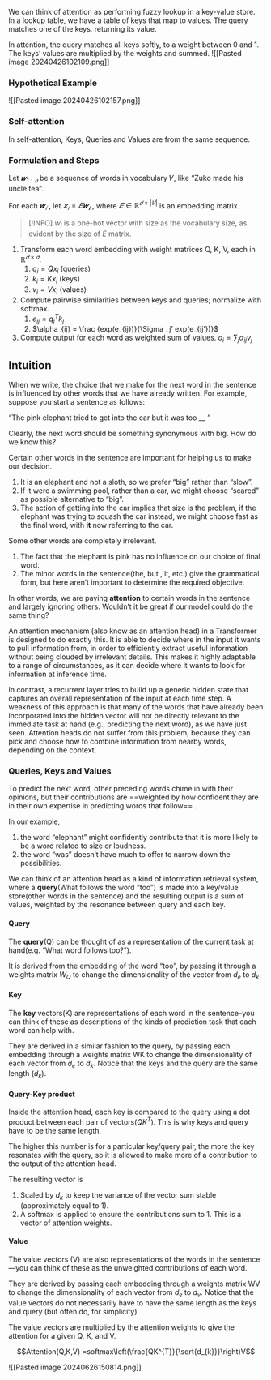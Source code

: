We can think of attention as performing fuzzy lookup in a key-value store. In a lookup table, we have a table of keys that map to values. The query matches one of the keys, returning its value. 

In attention, the query matches all keys softly, to a weight between 0 and 1. The keys’ values are multiplied by the weights and summed.
![[Pasted image 20240426102109.png]]

### Hypothetical Example
![[Pasted image 20240426102157.png]]

### Self-attention
In self-attention, Keys, Queries and Values are from the same sequence.

### Formulation and Steps
Let $𝒘_{1:𝑛}$ be a sequence of words in vocabulary 𝑉, like “Zuko made his uncle tea”. 

For each $𝒘_{𝑖}$ , let $𝒙_𝑖 = 𝐸𝒘_𝒊$ , where $𝐸 ∈ ℝ^{𝑑×|𝑉|}$ is an embedding matrix.

>[!INFO] $w_i$ is a one-hot vector with size as the vocabulary size, as evident by the size of $E$ matrix.

1. Transform each word embedding with weight matrices Q, K, V, each in $ℝ^{𝑑×𝑑}$.
	1. $q_i = Qx_i$ (queries)
	2. $k_i = Kx_i$ (keys)
	3. $v_i = Vx_i$ (values)
2. Compute pairwise similarities between keys and queries; normalize with softmax.
	1. $e_{ij} = q_i^T k_j$
	2. $\alpha_{ij} = \frac {exp(e_{ij})}{\Sigma _j’ exp(e_{ij’})}$
3. Compute output for each word as weighted sum of values.
	$o_{i} = \sum_{j} \alpha_{ij} v_{j}$

## Intuition

When we write, the choice that we make for the next word in the sentence is influenced by other words that we have already written. For example, suppose you start a sentence as follows:

“The pink elephant tried to get into the car but it was too __ ”

Clearly, the next word should be something synonymous with big. How do we know this?

Certain other words in the sentence are important for helping us to make our decision. 
1. It is an elephant and not a sloth, so we prefer “big” rather than “slow”.
2. If it were a swimming pool, rather than a car, we might choose “scared” as possible alternative to “big”.
3. The action of getting into the car implies that size is the problem, if the elephant was trying to squash the car instead, we might choose fast as the final word, with **it** now referring to the car.

Some other words are completely irrelevant. 
1. The fact that the elephant is pink has no influence on our choice of final word. 
2. The minor words in the sentence(the, but , it, etc.) give the grammatical form, but here aren’t important to determine the required objective.

In other words, we are paying **attention** to certain words in the sentence and largely ignoring others. Wouldn’t it be great if our model could do the same thing?

An attention mechanism (also know as an attention head) in a Transformer is designed to do exactly this. It is able to decide where in the input it wants to pull information from, in order to efficiently extract useful information without being clouded by irrelevant details. This makes it highly adaptable to a range of circumstances, as it can decide where it wants to look for information at inference time.

In contrast, a recurrent layer tries to build up a generic hidden state that captures an overall representation of the input at each time step. A weakness of this approach is that many of the words that have already been incorporated into the hidden vector will not be directly relevant to the immediate task at hand (e.g., predicting the next word), as we have just seen. Attention heads do not suffer from this problem, because they can pick and choose how to combine information from nearby words, depending on the context.

### Queries, Keys and Values
To predict the next word, other preceding words chime in with their opinions, but their contributions are ==weighted by how confident they are in their own expertise in predicting words that follow== .

In our example, 
1. the word “elephant” might confidently contribute that it is more likely to be a word related to size or loudness.
2. the word “was” doesn’t have much to offer to narrow down the possibilities.

We can think of an attention head as a kind of information retrieval system, where a **query**(What follows the word “too”) is made into a key/value store(other words in the sentence) and the resulting output is a sum of values, weighted by the resonance between query and each key.

#### Query
The **query**(Q) can be thought of as a representation of the current task at hand(e.g. “What word follows too?”). 

It is derived from the embedding of the word “too”, by passing it through a weights matrix $W_Q$ to change the dimensionality of the vector from $d_e$ to $d_k$.

#### Key
The **key** vectors(K) are representations of each word in the sentence–you can think of these as descriptions of the kinds of prediction task that each word can help with. 

They are derived in a similar fashion to the query, by passing each embedding through a weights matrix WK to change the dimensionality of each vector from $d_e$ to $d_k$. Notice that the keys and the query are the same length ($d_k$).

#### Query-Key product
Inside the attention head, each key is compared to the query using a dot product between each pair of vectors($QK^{T}$). This is why keys and query have to be the same length.

The higher this number is for a particular key/query pair, the more the key resonates with the query, so it is allowed to make more of a contribution to the output of the attention head. 

The resulting vector is 
1. Scaled by $d_k$ to keep the variance of the vector sum stable (approximately equal to 1).
2. A softmax is applied to ensure the contributions sum to 1. This is a vector of attention weights.

#### Value
The value vectors (V) are also representations of the words in the sentence—you can think of these as the unweighted contributions of each word. 

They are derived by passing each embedding through a weights matrix WV to change the dimensionality of each vector from $d_e$ to $d_v$. Notice that the value vectors do not necessarily have to have the same length as the keys and query (but often do, for simplicity).

The value vectors are multiplied by the attention weights to give the attention for a given Q, K, and V. 

$$Attention(Q,K,V) =softmax\left(\frac{QK^{T}}{\sqrt{d_{k}}}\right)V$$

![[Pasted image 20240626150814.png]]





